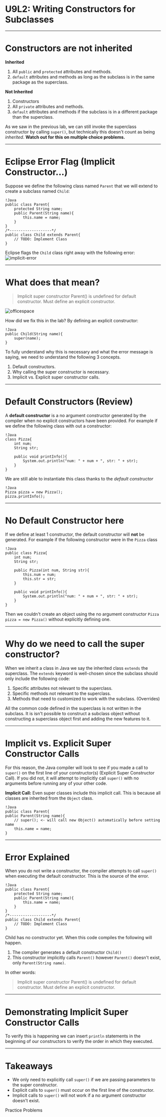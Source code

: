 # U9L2: Writing Constructors for Subclasses

---
# Constructors are not inherited

**Inherited**  
1. All `public` and `protected` attributes and methods.
2. `default` attributes and methods as long as the subclass is in the same package as the superclass.

**Not Inherited**  
1. Constructors
2. All `private` attributes and methods.
3. `default` attributes and methods if the subclass is in a different package than the superclass.

As we saw in the previous lab, we can still invoke the superclass constructor by calling `super()`, but technically this doesn't count as being *inherited*. **Watch out for this on multiple choice problems.**

---
# Eclipse Error Flag (Implicit Constructor...)

Suppose we define the following class named `Parent` that we will extend to create a subclass named `Child`:

	!Java
	public class Parent{
		protected String name;
		public Parent(String name){
			this.name = name;
		}
	}
	/*-------------------*/
	public class Child extends Parent{
		// TODO: Implement Class
	}

Eclipse flags the `Child` class right away with the following error:  
![implicit-error](implicit-error.png)

---
# What does that mean?

> Implicit super constructor Parent() is undefined for default constructor. Must define an explicit constructor.

![officespace](pc-load-letter.jpg)

How did we fix this in the lab? By defining an explicit constructor:  
	
	!Java
	public Child(String name){
		super(name);
	}

To fully understand why this is necessary and what the error message is saying, we need to understand the following 3 concepts.  
1. Default constructors.
2. Why calling the super constructor is necessary.
3. Implicit vs. Explicit super constructor calls.

---
# Default Constructors (Review)

A **default constructor** is a no argument constructor generated by the compiler when no explicit constructors have been provided. For example if we define the following class with out a constructor: 

	!Java
	class Pizza{
		int num;
		String str;
		
		public void printInfo(){
			System.out.println("num: " + num + ", str: " + str);
		}
	}

We are still able to instantiate this class thanks to the *default constructor*  

	!Java
	Pizza pizza = new Pizza();
	pizza.printInfo();
	
---
# No Default Constructor here

If we define at least 1 constructor, the default constructor will **not** be generated. For example if the following constructor were in the `Pizza` class 

	!Java
	public class Pizza{
		int num;
		String str;
		
		public Pizza(int num, String str){
			this.num = num;
			this.str = str;
		}
		
		public void printInfo(){
			System.out.println("num: " + num + ", str: " + str);
		}
	}
	
Then we couldn't create an object using the no argument constructor `Pizza pizza = new Pizza()` without explicitly defining one.

---
# Why do we need to call the super constructor?

When we inherit a class in Java we say the inherited class `extends` the superclass. The `extends` keyword is well-chosen since the subclass should only include the following code:  

1. Specific attributes not relevant to the superclass.
2. Specific methods not relevant to the superclass.
3. Methods that need to customized to work with the subclass. (Overrides)

All the common code defined in the superclass is not written in the subclass. It is isn't possible to construct a subclass object without constructing a superclass object first and adding the new features to it.  
 
---
# Implicit vs. Explicit Super Constructor Calls

For this reason, the Java compiler will look to see if you made a call to `super()` on the first line of your constructor(s) (Explicit Super Constructor Call). If you did not, it will attempt to implicitly call `super()` with no arguments before running any of your other code.  

**Implicit Call:** Even super classes include this implicit call. This is because all classes are inherited from the `Object` class.

	!Java
	public class Parent{
	public Parent(String name){
		// super(); <- will call new Object() automatically before setting name
		this.name = name;
	}

---
# Error Explained

When you do not write a constructor, the compiler attempts to call `super()` when executing the default constructor. This is the source of the error.
  
	!Java
	public class Parent{
		protected String name;
		public Parent(String name){
			this.name = name;
		}
	}
	/*-------------------*/
	public class Child extends Parent{
		// TODO: Implement Class
	}

Child has no constructor yet. When this code compiles the following will happen.

1. The compiler generates a default constructor `Child()`
2. This constructor implicitly calls `Parent()` however `Parent()` doesn't exist, only `Parent(String name)`. 

In other words: 
> Implicit super constructor Parent() is undefined for default constructor. Must define an explicit constructor.

---
# Demonstrating Implicit Super Constructor Calls

To verify this is happening we can insert `println` statements in the beginning of our constructors to verify the order in which they executed.  

---
# Takeaways

* We only need to explicitly call `super()` if we are passing parameters to the super constructor.
* Explicit calls to `super()` must occur on the first line of the constructor.
* Implicit calls to `super()` will not work if a no argument constructor doesn't exist. 

Practice Problems

